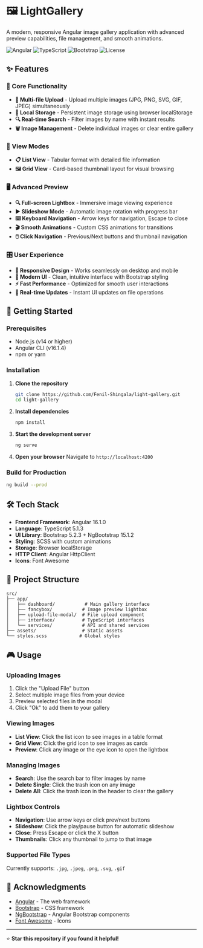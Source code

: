 # 🖼️ LightGallery

A modern, responsive Angular image gallery application with advanced preview capabilities, file management, and smooth animations.

![Angular](https://img.shields.io/badge/Angular-16.1.0-red?style=flat-square&logo=angular)
![TypeScript](https://img.shields.io/badge/TypeScript-5.1.3-blue?style=flat-square&logo=typescript)
![Bootstrap](https://img.shields.io/badge/Bootstrap-5.2.3-purple?style=flat-square&logo=bootstrap)
![License](https://img.shields.io/badge/License-MIT-green?style=flat-square)

## ✨ Features

### 🎯 Core Functionality
- **📁 Multi-file Upload** - Upload multiple images (JPG, PNG, SVG, GIF, JPEG) simultaneously
- **💾 Local Storage** - Persistent image storage using browser localStorage
- **🔍 Real-time Search** - Filter images by name with instant results
- **🗑️ Image Management** - Delete individual images or clear entire gallery

### 🎨 View Modes
- **📋 List View** - Tabular format with detailed file information
- **🖼️ Grid View** - Card-based thumbnail layout for visual browsing

### 🖥️ Advanced Preview
- **🔍 Full-screen Lightbox** - Immersive image viewing experience
- **▶️ Slideshow Mode** - Automatic image rotation with progress bar
- **⌨️ Keyboard Navigation** - Arrow keys for navigation, Escape to close
- **🎬 Smooth Animations** - Custom CSS animations for transitions
- **🖱️ Click Navigation** - Previous/Next buttons and thumbnail navigation

### 🎛️ User Experience
- **📱 Responsive Design** - Works seamlessly on desktop and mobile
- **🎨 Modern UI** - Clean, intuitive interface with Bootstrap styling
- **⚡ Fast Performance** - Optimized for smooth user interactions
- **🔄 Real-time Updates** - Instant UI updates on file operations

## 🚀 Getting Started

### Prerequisites
- Node.js (v14 or higher)
- Angular CLI (v16.1.4)
- npm or yarn

### Installation

1. **Clone the repository**
   ```bash
   git clone https://github.com/Fenil-Shingala/light-gallery.git
   cd light-gallery
   ```

2. **Install dependencies**
   ```bash
   npm install
   ```

3. **Start the development server**
   ```bash
   ng serve
   ```

4. **Open your browser**
   Navigate to `http://localhost:4200`

### Build for Production
```bash
ng build --prod
```

## 🛠️ Tech Stack

- **Frontend Framework**: Angular 16.1.0
- **Language**: TypeScript 5.1.3
- **UI Library**: Bootstrap 5.2.3 + NgBootstrap 15.1.2
- **Styling**: SCSS with custom animations
- **Storage**: Browser localStorage
- **HTTP Client**: Angular HttpClient
- **Icons**: Font Awesome

## 📁 Project Structure

```
src/
├── app/
│   ├── dashboard/           # Main gallery interface
│   ├── fancybox/           # Image preview lightbox
│   ├── upload-file-modal/  # File upload component
│   ├── interface/          # TypeScript interfaces
│   └── services/           # API and shared services
├── assets/                 # Static assets
└── styles.scss            # Global styles
```

## 🎮 Usage

### Uploading Images
1. Click the "Upload File" button
2. Select multiple image files from your device
3. Preview selected files in the modal
4. Click "Ok" to add them to your gallery

### Viewing Images
- **List View**: Click the list icon to see images in a table format
- **Grid View**: Click the grid icon to see images as cards
- **Preview**: Click any image or the eye icon to open the lightbox

### Managing Images
- **Search**: Use the search bar to filter images by name
- **Delete Single**: Click the trash icon on any image
- **Delete All**: Click the trash icon in the header to clear the gallery

### Lightbox Controls
- **Navigation**: Use arrow keys or click prev/next buttons
- **Slideshow**: Click the play/pause button for automatic slideshow
- **Close**: Press Escape or click the X button
- **Thumbnails**: Click any thumbnail to jump to that image

### Supported File Types
Currently supports: `.jpg`, `.jpeg`, `.png`, `.svg`, `.gif`

## 🙏 Acknowledgments

- [Angular](https://angular.io/) - The web framework
- [Bootstrap](https://getbootstrap.com/) - CSS framework
- [NgBootstrap](https://ng-bootstrap.github.io/) - Angular Bootstrap components
- [Font Awesome](https://fontawesome.com/) - Icons

---

⭐ **Star this repository if you found it helpful!**
